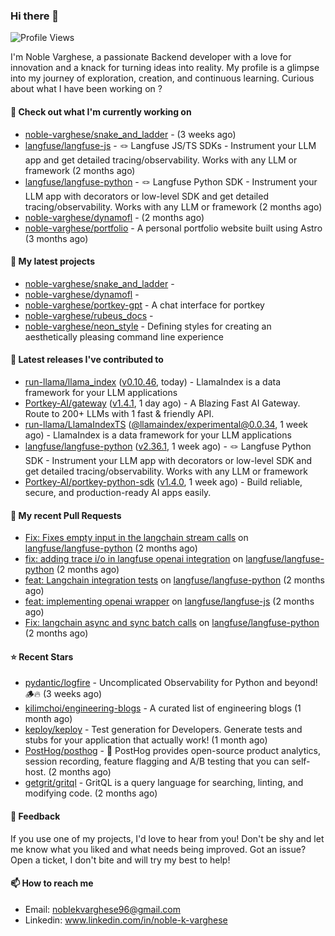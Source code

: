 ### Hi there 👋
![Profile Views](https://komarev.com/ghpvc/?username=noble-varghese&label=PROFILE+VIEWS)

I'm Noble Varghese, a passionate Backend developer with a love for innovation and a knack for turning ideas into reality. My profile is a glimpse into my journey of exploration, creation, and continuous learning. Curious about what I have been working on ?


#### 👷 Check out what I'm currently working on

- [noble-varghese/snake_and_ladder](https://github.com/noble-varghese/snake_and_ladder) -  (3 weeks ago)
- [langfuse/langfuse-js](https://github.com/langfuse/langfuse-js) - 🪢 Langfuse JS/TS SDKs - Instrument your LLM app and get detailed tracing/observability. Works with any LLM or framework (2 months ago)
- [langfuse/langfuse-python](https://github.com/langfuse/langfuse-python) - 🪢 Langfuse Python SDK - Instrument your LLM app with decorators or low-level SDK and get detailed tracing/observability. Works with any LLM or framework (2 months ago)
- [noble-varghese/dynamofl](https://github.com/noble-varghese/dynamofl) -  (2 months ago)
- [noble-varghese/portfolio](https://github.com/noble-varghese/portfolio) - A personal portfolio website built using Astro (3 months ago)

#### 🌱 My latest projects

- [noble-varghese/snake_and_ladder](https://github.com/noble-varghese/snake_and_ladder) - 
- [noble-varghese/dynamofl](https://github.com/noble-varghese/dynamofl) - 
- [noble-varghese/portkey-gpt](https://github.com/noble-varghese/portkey-gpt) - A chat interface for portkey
- [noble-varghese/rubeus_docs](https://github.com/noble-varghese/rubeus_docs) - 
- [noble-varghese/neon_style](https://github.com/noble-varghese/neon_style) - Defining styles for creating an aesthetically pleasing command line experience

#### 🔭 Latest releases I've contributed to

- [run-llama/llama_index](https://github.com/run-llama/llama_index) ([v0.10.46](https://github.com/run-llama/llama_index/releases/tag/v0.10.46), today) - LlamaIndex is a data framework for your LLM applications
- [Portkey-AI/gateway](https://github.com/Portkey-AI/gateway) ([v1.4.1](https://github.com/Portkey-AI/gateway/releases/tag/v1.4.1), 1 day ago) - A Blazing Fast AI Gateway. Route to 200&#43; LLMs with 1 fast &amp; friendly API.
- [run-llama/LlamaIndexTS](https://github.com/run-llama/LlamaIndexTS) ([@llamaindex/experimental@0.0.34](https://github.com/run-llama/LlamaIndexTS/releases/tag/%40llamaindex/experimental%400.0.34), 1 week ago) - LlamaIndex is a data framework for your LLM applications
- [langfuse/langfuse-python](https://github.com/langfuse/langfuse-python) ([v2.36.1](https://github.com/langfuse/langfuse-python/releases/tag/v2.36.1), 1 week ago) - 🪢 Langfuse Python SDK - Instrument your LLM app with decorators or low-level SDK and get detailed tracing/observability. Works with any LLM or framework
- [Portkey-AI/portkey-python-sdk](https://github.com/Portkey-AI/portkey-python-sdk) ([v1.4.0](https://github.com/Portkey-AI/portkey-python-sdk/releases/tag/v1.4.0), 1 week ago) - Build reliable, secure, and production-ready AI apps easily.

#### 🔨 My recent Pull Requests

- [Fix: Fixes empty input in the langchain stream calls](https://github.com/langfuse/langfuse-python/pull/538) on [langfuse/langfuse-python](https://github.com/langfuse/langfuse-python) (2 months ago)
- [fix: adding trace i/o in langfuse openai integration](https://github.com/langfuse/langfuse-python/pull/532) on [langfuse/langfuse-python](https://github.com/langfuse/langfuse-python) (2 months ago)
- [feat: Langchain integration tests](https://github.com/langfuse/langfuse-python/pull/527) on [langfuse/langfuse-python](https://github.com/langfuse/langfuse-python) (2 months ago)
- [feat: implementing openai wrapper](https://github.com/langfuse/langfuse-js/pull/114) on [langfuse/langfuse-js](https://github.com/langfuse/langfuse-js) (2 months ago)
- [Fix: langchain async and sync batch calls](https://github.com/langfuse/langfuse-python/pull/518) on [langfuse/langfuse-python](https://github.com/langfuse/langfuse-python) (2 months ago)


#### ⭐ Recent Stars

- [pydantic/logfire](https://github.com/pydantic/logfire) - Uncomplicated Observability for Python and beyond! 🪵🔥 (3 weeks ago)
- [kilimchoi/engineering-blogs](https://github.com/kilimchoi/engineering-blogs) - A curated list of engineering blogs (1 month ago)
- [keploy/keploy](https://github.com/keploy/keploy) - Test generation for Developers. Generate tests and stubs for your application that actually work! (1 month ago)
- [PostHog/posthog](https://github.com/PostHog/posthog) - 🦔 PostHog provides open-source product analytics, session recording, feature flagging and A/B testing that you can self-host. (2 months ago)
- [getgrit/gritql](https://github.com/getgrit/gritql) - GritQL is a query language for searching, linting, and modifying code. (2 months ago)

#### 💬 Feedback

If you use one of my projects, I'd love to hear from you! Don't be shy and let me know what you liked and what needs being improved. Got an issue? Open a ticket, I don't bite and will try my best to help!

#### 📫 How to reach me

- Email: noblekvarghese96@gmail.com
- Linkedin: www.linkedin.com/in/noble-k-varghese
